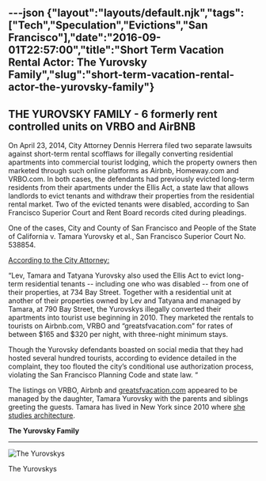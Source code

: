 ---json
{"layout":"layouts/default.njk","tags":["Tech","Speculation","Evictions","San Francisco"],"date":"2016-09-01T22:57:00","title":"Short Term Vacation Rental Actor: The Yurovsky Family","slug":"short-term-vacation-rental-actor-the-yurovsky-family"}
---

THE YUROVSKY FAMILY **\-** **6 formerly rent controlled units on VRBO and AirBNB**
----------------------------------------------------------------------------------

On April 23, 2014, City Attorney Dennis Herrera filed two separate lawsuits against short-term rental scofflaws for illegally converting residential apartments into commercial tourist lodging, which the property owners then marketed through such online platforms as Airbnb, Homeway.com and VRBO.com. In both cases, the defendants had previously evicted long-term residents from their apartments under the Ellis Act, a state law that allows landlords to evict tenants and withdraw their properties from the residential rental market. Two of the evicted tenants were disabled, according to San Francisco Superior Court and Rent Board records cited during pleadings.

One of the cases, City and County of San Francisco and People of the State of California v. Tamara Yurovsky et al., San Francisco Superior Court No. 538854.

[According to the City Attorney:](http://www.sfcityattorney.org/index.aspx?page=594)

“Lev, Tamara and Tatyana Yurovsky also used the Ellis Act to evict long-term residential tenants -- including one who was disabled -- from one of their properties, at 734 Bay Street. Together with a residential unit at another of their properties owned by Lev and Tatyana and managed by Tamara, at 790 Bay Street, the Yurovskys illegally converted their apartments into tourist use beginning in 2010. They marketed the rentals to tourists on Airbnb.com, VRBO and “greatsfvacation.com” for rates of between $165 and $320 per night, with three-night minimum stays.

Though the Yurovsky defendants boasted on social media that they had hosted several hundred tourists, according to evidence detailed in the complaint, they too flouted the city’s conditional use authorization process, violating the San Francisco Planning Code and state law. “

The listings on VRBO, Airbnb and [greatsfvacation.com](http://www.greatsfvacation.com) appeared to be managed by the daughter, Tamara Yurovsky with the parents and siblings greeting the guests. Tamara has lived in New York since 2010 where [she studies architecture](http://archinect.com/tamara.yurovsky).

**The Yurovsky Family**  

--------------------------

![The Yurovskys](https://images.squarespace-cdn.com/content/v1/52b7d7a6e4b0b3e376ac8ea2/1412318348679-7SZYP5E3L1X6QQ5YD8RB/ke17ZwdGBToddI8pDm48kD4auqHEAd2pSB97AAY5Y5pZw-zPPgdn4jUwVcJE1ZvWhcwhEtWJXoshNdA9f1qD7XaGPskfQtVutuSA2B-JW6wUN224HL6PpWdIlQqb4pqtVgxs_hGqbIBOdKw1Q8FdtQ/The+Yurovsky+Family)

The Yurovskys